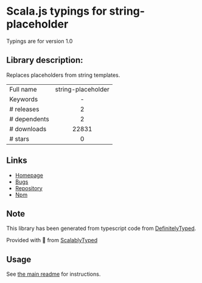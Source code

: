 
# Scala.js typings for string-placeholder

Typings are for version 1.0

## Library description:
Replaces placeholders from string templates.

|                    |                 |
| ------------------ | :-------------: |
| Full name          | string-placeholder |
| Keywords           | - |
| # releases         | 2 |
| # dependents       | 2 |
| # downloads        | 22831 |
| # stars            | 0 |

## Links
- [Homepage](https://github.com/crysalead-js/string-placeholder#readme)
- [Bugs](https://github.com/crysalead-js/string-placeholder/issues)
- [Repository](https://github.com/crysalead-js/string-placeholder)
- [Npm](https://www.npmjs.com/package/string-placeholder)
    


## Note
This library has been generated from typescript code from [DefinitelyTyped](https://definitelytyped.org).

Provided with :purple_heart: from [ScalablyTyped](https://github.com/oyvindberg/ScalablyTyped)

## Usage
See [the main readme](../../readme.md) for instructions.


